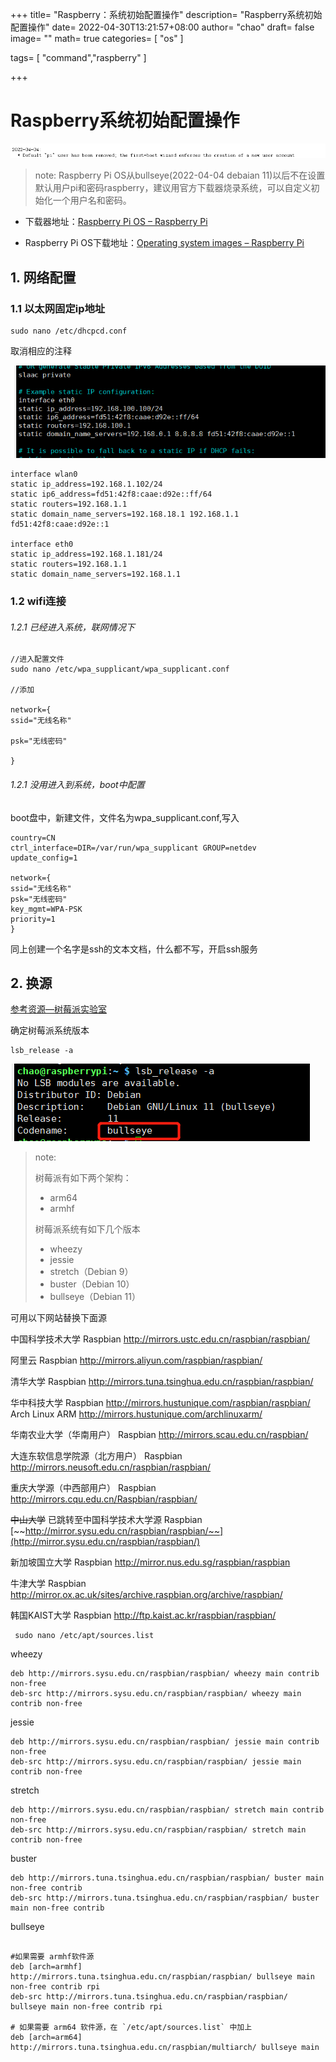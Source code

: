 +++
title= "Raspberry：系统初始配置操作"
description= "Raspberry系统初始配置操作"
date= 2022-04-30T13:21:57+08:00
author= "chao"
draft= false
image= "" 
math= true
categories= [
    "os"
]

tags=  [
    "command","raspberry"
]

+++

# Raspberry系统初始配置操作

![image-20220514215411948](images/image-20220514215411948.png)

> note: Raspberry Pi OS从bullseye(2022-04-04 debaian 11)以后不在设置默认用户pi和密码raspberry，建议用官方下载器烧录系统，可以自定义初始化一个用户名和密码。

- 下载器地址：[Raspberry Pi OS – Raspberry Pi](https://www.raspberrypi.com/software/)

- Raspberry Pi OS下载地址：[Operating system images – Raspberry Pi](https://www.raspberrypi.com/software/operating-systems/)

## 1. 网络配置

### 1.1 以太网固定ip地址

~~~shell
sudo nano /etc/dhcpcd.conf
~~~

取消相应的注释

![image-20220430132728156](images/image-20220430132728156.png)

~~~shell
interface wlan0
static ip_address=192.168.1.102/24
static ip6_address=fd51:42f8:caae:d92e::ff/64
static routers=192.168.1.1
static domain_name_servers=192.168.18.1 192.168.1.1 fd51:42f8:caae:d92e::1

interface eth0
static ip_address=192.168.1.181/24
static routers=192.168.1.1
static domain_name_servers=192.168.1.1
~~~



### 1.2 wifi连接



###### 1.2.1 已经进入系统，联网情况下

~~~
//进入配置文件
sudo nano /etc/wpa_supplicant/wpa_supplicant.conf

//添加

network={
ssid="无线名称"

psk="无线密码"

}

~~~

###### 1.2.1 没用进入到系统，boot中配置

boot盘中，新建文件，文件名为wpa_supplicant.conf,写入

~~~shell
country=CN
ctrl_interface=DIR=/var/run/wpa_supplicant GROUP=netdev
update_config=1

network={
ssid="无线名称"
psk="无线密码"
key_mgmt=WPA-PSK
priority=1
}
~~~

同上创建一个名字是ssh的文本文档，什么都不写，开启ssh服务

## 2. 换源

[参考资源—树莓派实验室](https://shumeipai.nxez.com/2013/08/31/raspbian-chinese-software-source.html)

确定树莓派系统版本

~~~
lsb_release -a
~~~

![image-20220504112334276](images/image-20220504112334276.png)

> note:
>
> 树莓派有如下两个架构：
>
> - arm64
> - armhf
>
> 树莓派系统有如下几个版本
>
> - wheezy
> - jessie
> - stretch（Debian 9）
> - buster（Debian 10）
> - bullseye（Debian 11）

可用以下网站替换下面源

中国科学技术大学
Raspbian http://mirrors.ustc.edu.cn/raspbian/raspbian/

阿里云
Raspbian http://mirrors.aliyun.com/raspbian/raspbian/

清华大学
Raspbian http://mirrors.tuna.tsinghua.edu.cn/raspbian/raspbian/

华中科技大学
Raspbian http://mirrors.hustunique.com/raspbian/raspbian/
Arch Linux ARM http://mirrors.hustunique.com/archlinuxarm/

华南农业大学（华南用户）
Raspbian http://mirrors.scau.edu.cn/raspbian/

大连东软信息学院源（北方用户）
Raspbian http://mirrors.neusoft.edu.cn/raspbian/raspbian/

重庆大学源（中西部用户）
Raspbian http://mirrors.cqu.edu.cn/Raspbian/raspbian/

~~中山大学~~ 已跳转至中国科学技术大学源
Raspbian [~~http://mirror.sysu.edu.cn/raspbian/raspbian/~~](http://mirror.sysu.edu.cn/raspbian/raspbian/)

新加坡国立大学
Raspbian http://mirror.nus.edu.sg/raspbian/raspbian

牛津大学
Raspbian http://mirror.ox.ac.uk/sites/archive.raspbian.org/archive/raspbian/

韩国KAIST大学
Raspbian http://ftp.kaist.ac.kr/raspbian/raspbian/

~~~
 sudo nano /etc/apt/sources.list 
~~~



wheezy

~~~
deb http://mirrors.sysu.edu.cn/raspbian/raspbian/ wheezy main contrib non-free
deb-src http://mirrors.sysu.edu.cn/raspbian/raspbian/ wheezy main contrib non-free
~~~

jessie

~~~
deb http://mirrors.sysu.edu.cn/raspbian/raspbian/ jessie main contrib non-free
deb-src http://mirrors.sysu.edu.cn/raspbian/raspbian/ jessie main contrib non-free
~~~

stretch

~~~
deb http://mirrors.sysu.edu.cn/raspbian/raspbian/ stretch main contrib non-free
deb-src http://mirrors.sysu.edu.cn/raspbian/raspbian/ stretch main contrib non-free
~~~

buster

~~~
deb http://mirrors.tuna.tsinghua.edu.cn/raspbian/raspbian/ buster main non-free contrib
deb-src http://mirrors.tuna.tsinghua.edu.cn/raspbian/raspbian/ buster main non-free contrib
~~~

bullseye

~~~

#如果需要 armhf软件源
deb [arch=armhf] http://mirrors.tuna.tsinghua.edu.cn/raspbian/raspbian/ bullseye main non-free contrib rpi
deb-src http://mirrors.tuna.tsinghua.edu.cn/raspbian/raspbian/ bullseye main non-free contrib rpi

# 如果需要 arm64 软件源，在 `/etc/apt/sources.list` 中加上
deb [arch=arm64] http://mirrors.tuna.tsinghua.edu.cn/raspbian/multiarch/ bullseye main
~~~


